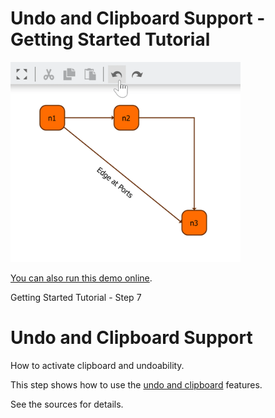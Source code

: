 # Undo and Clipboard Support - Getting Started Tutorial

<img src="../../resources/image/tutorial1step7.png" alt="demo-thumbnail" height="320"/>

[You can also run this demo online](https://live.yworks.com/demos/01-tutorial-getting-started/07-undo-clipboard-support/index.html).

Getting Started Tutorial - Step 7

# Undo and Clipboard Support

How to activate clipboard and undoability.

This step shows how to use the [undo and clipboard](https://docs.yworks.com/yfileshtml/#/dguide/interaction-undo) features.

See the sources for details.
